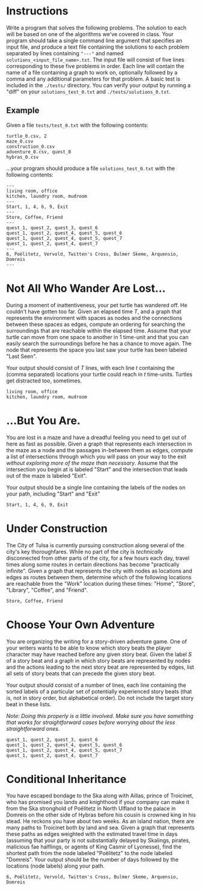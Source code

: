 

# Instructions

Write a program that solves the following problems. The solution to each will be based on one of the algorithms we've covered in class. Your program should take a single command line argument that specifies an input file, and produce a text file containing the solutions to each problem separated by lines containing `"---"` and named `solutions_<input_file_name>.txt`. The input file will consist of five lines corresponding to these five problems in order. Each line will contain the name of a file containing a graph to work on, optionally followed by a comma and any additional parameters for that problem. A basic test is included in the `./tests/` directory. You can verify your output by running a "diff" on your `solutions_test_0.txt` and `./tests/solutions_0.txt`.


## Example

Given a file `tests/test_0.txt` with the following contents:

    turtle_0.csv, 2
    maze_0.csv
    construction_0.csv
    adventure_0.csv, quest_8
    hybras_0.csv

&#x2026;your program should produce a file `solutions_test_0.txt` with the following contents:

    ---
    living room, office
    kitchen, laundry room, mudroom
    ---
    Start, 1, 4, 6, 9, Exit
    ---
    Store, Coffee, Friend
    ---
    quest_1, quest_2, quest_3, quest_6
    quest_1, quest_2, quest_4, quest_5, quest_6
    quest_1, quest_2, quest_4, quest_5, quest_7
    quest_1, quest_2, quest_4, quest_7
    ---
    6, Poëlitetz, Vervold, Twitten's Cross, Bulmer Skeme, Arquensio, Domreis
    ---


# Not All Who Wander Are Lost&#x2026;

During a moment of inattentiveness, your pet turtle has wandered off. He couldn't have gotten too far. Given an elapsed time *T*, and a graph that represents the environment with spaces as nodes and the connections between these spaces as edges, compute an ordering for searching the surroundings that are reachable within the elapsed time. Assume that your turtle can move from one space to another in 1 time-unit and that you can easily search the surroundings before he has a chance to move again. The node that represents the space you last saw your turtle has been labeled "Last Seen".

Your output should consist of *T* lines, with each line *t* containing the (comma separated) locations your turtle could reach in *t* time-units. Turtles get distracted too, sometimes.

    living room, office
    kitchen, laundry room, mudroom


# &#x2026;But You Are.

You are lost in a maze and have a dreadful feeling you need to get out of here as fast as possible. Given a graph that represents each intersection in the maze as a node and the passages in-between them as edges, compute a list of intersections through which you will pass on your way to the exit *without exploring more of the maze than necessary*. Assume that the intersection you begin at is labeled "Start" and the intersection that leads out of the maze is labeled "Exit".

Your output should be a single line containing the labels of the nodes on your path, including "Start" and "Exit"

    Start, 1, 4, 6, 9, Exit


# Under Construction

The City of Tulsa is currently pursuing construction along several of the city's key thoroughfares. While no part of the city is *technically* disconnected from other parts of the city, for a few hours each day, travel times along some routes in certain directions has become "practically infinite". Given a graph that represents the city with nodes as locations and edges as routes between them, determine which of the following locations are reachable from the "Work" location during these times: "Home", "Store", "Library", "Coffee", and "Friend".

    Store, Coffee, Friend


# Choose Your Own Adventure

You are organizing the writing for a story-driven adventure game. One of your writers wants to be able to know which story beats the player character may have reached before any given story beat. Given the label *S* of a story beat and a graph in which story beats are represented by nodes and the actions leading to the next story beat are represented by edges, list all sets of story beats that can precede the given story beat.

Your output should consist of a number of lines, each line containing the sorted labels of a particular set of potentially experienced story beats (that is, not in story order, but alphabetical order). Do not include the target story beat in these lists.

*Note: Doing this properly is a little involved. Make sure you have something that works for straightforward cases before worrying about the less straightforward ones.*

    quest_1, quest_2, quest_3, quest_6
    quest_1, quest_2, quest_4, quest_5, quest_6
    quest_1, quest_2, quest_4, quest_5, quest_7
    quest_1, quest_2, quest_4, quest_7


# Conditional Inheritance

You have escaped bondage to the Ska along with Aillas, prince of Troicinet, who has promised you lands and knighthood if your company can make it from the Ska stronghold of Poëlitetz in North Ulfland to the palace in Domreis on the other side of Hybras before his cousin is crowned king in his stead. He reckons you have about two weeks. As an island nation, there are many paths to Troicinet both by land and sea. Given a graph that represents these paths as edges weighted with the estimated travel time in days (assuming that your party is not substantially delayed by Skalings, pirates, malicious fae halflings, or agents of King Casmir of Lyonesse), find the shortest path from the node labeled "Poëlitetz" to the node labeled "Domreis". Your output should be the number of days followed by the locations (node labels) along your path.

    6, Poëlitetz, Vervold, Twitten's Cross, Bulmer Skeme, Arquensio, Domreis

